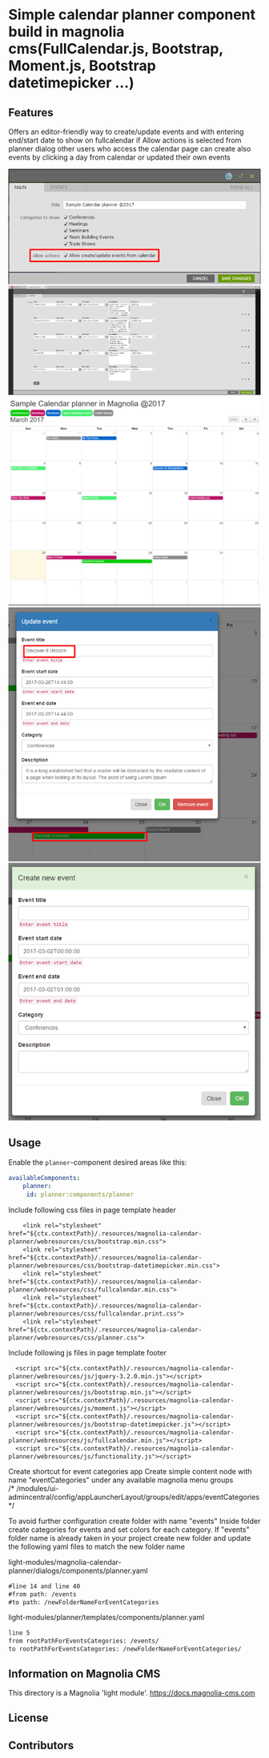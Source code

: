 # Simple calendar planner component build in magnolia cms(FullCalendar.js, Bootstrap, Moment.js, Bootstrap datetimepicker  ...)

<!--
Simple calendar planner component build in magnolia cms(FullCalendar, Bootstrap,  ...)
Allow  users creating/update events,
-->


## Features
Offers an editor-friendly way to create/update events and with entering end/start date to show on fullcalendar
if Allow actions is selected from planner dialog other users who access the calendar page can create also events by clicking a day from 
calendar or updated their own events

![planner-dialog-actions](screenshots/planner-dialog-actions.png)
![events-in-dialog](screenshots/events-in-dialog-planner.png)
![calendar-view](screenshots/calendar-view-events.png)
![event-update](screenshots/update-event.png)
![event-new](screenshots/new-event.png)

<!--
Provide a list of the key features this module provides for content
authors, or whoever the primary user is. For a component template,
consider providing screenshots of the rendered component and the
component dialog.
-->


## Usage
Enable the `planner`-component  desired areas like this:<br/>
   ```yaml
   availableComponents:
       planner:
        id: planner:components/planner
   ```
Include following css files in page template header
```
    <link rel="stylesheet" href="${ctx.contextPath}/.resources/magnolia-calendar-planner/webresources/css/bootstrap.min.css">
    <link rel="stylesheet" href="${ctx.contextPath}/.resources/magnolia-calendar-planner/webresources/css/bootstrap-datetimepicker.min.css">
    <link rel="stylesheet" href="${ctx.contextPath}/.resources/magnolia-calendar-planner/webresources/css/fullcalendar.min.css">
    <link rel="stylesheet" href="${ctx.contextPath}/.resources/magnolia-calendar-planner/webresources/css/fullcalendar.print.css">
    <link rel="stylesheet" href="${ctx.contextPath}/.resources/magnolia-calendar-planner/webresources/css/planner.css">
   ```
Include following js files in page template footer
```
  <script src="${ctx.contextPath}/.resources/magnolia-calendar-planner/webresources/js/jquery-3.2.0.min.js"></script>
  <script src="${ctx.contextPath}/.resources/magnolia-calendar-planner/webresources/js/bootstrap.min.js"></script>
  <script src="${ctx.contextPath}/.resources/magnolia-calendar-planner/webresources/js/moment.js"></script>
  <script src="${ctx.contextPath}/.resources/magnolia-calendar-planner/webresources/js/bootstrap-datetimepicker.js"></script>
  <script src="${ctx.contextPath}/.resources/magnolia-calendar-planner/webresources/js/fullcalendar.min.js"></script>
  <script src="${ctx.contextPath}/.resources/magnolia-calendar-planner/webresources/js/functionality.js"></script>
```
Create shortcut for event categories app
Create simple content node with name "eventCategories" under any available magnolia menu groups <br/>
/* /modules/ui-admincentral/config/appLauncherLayout/groups/edit/apps/eventCategories */


To avoid further configuration create folder with name "events" Inside folder create categories for events and set colors for each category. If "events" folder name is already taken in your project create new folder and update the following yaml files to match the new folder name

light-modules/magnolia-calendar-planner/dialogs/components/planner.yaml
```
#line 14 and line 40
#from path: /events
#to path: /newFolderNameForEventCategories
```
light-modules/planner/templates/components/planner.yaml

```
line 5
from rootPathForEventsCategories: /events/
to rootPathForEventsCategories: /newFolderNameForEventCategories/
```
<!--
Provide details about how a developer can make the component template,
or other features provided by the light module, available to content
authors.

This can include any special instructions about webresources or
availability. This could include instructions on 3rd party dependencies
such as jquery.

Describe how a template can be configured with parameters if
applicable.
-->


## Information on Magnolia CMS

This directory is a Magnolia 'light module'.
https://docs.magnolia-cms.com


## License


## Contributors
